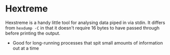 # Hextreme

Hexstreme is a handy little tool for analysing data piped in via stdin. It differs from `hexdump -C` in that it doesn't require 16 bytes to have passed through before printing the output.

* Good for long-running processes that spit small amounts of information out at a time

